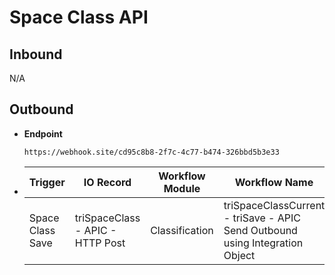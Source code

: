 # Space Class API


## Inbound

N/A

## Outbound

- **Endpoint**
  ```
  https://webhook.site/cd95c8b8-2f7c-4c77-b474-326bbd5b3e33
  ```
  
- Trigger | IO Record | Workflow Module | Workflow Name 
  ---|---|---|---
  Space Class Save | triSpaceClass - APIC - HTTP Post | Classification | triSpaceClassCurrent - triSave - APIC Send Outbound using Integration Object
  
